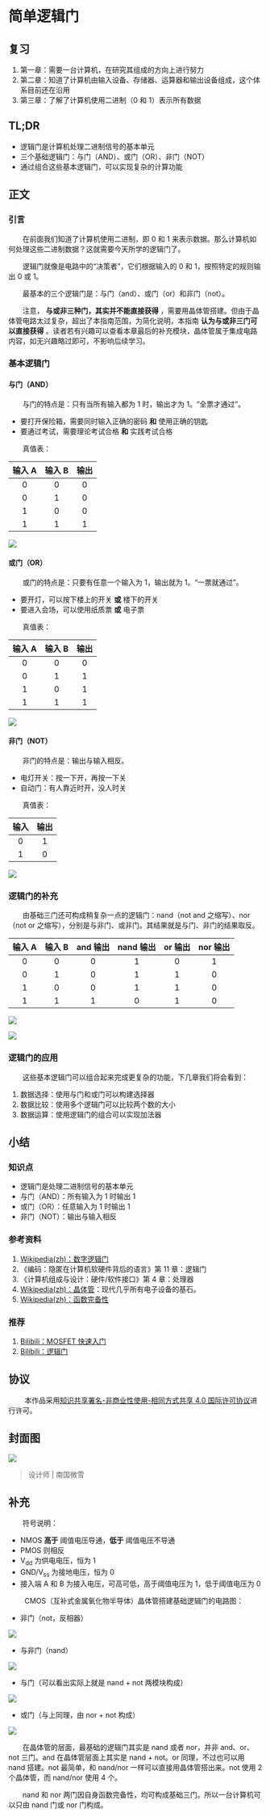 # 简单逻辑门

## 复习

1. 第一章：需要一台计算机，在研究其组成的方向上进行努力
2. 第二章：知道了计算机由输入设备、存储器、运算器和输出设备组成，这个体系目前还在沿用
3. 第三章：了解了计算机使用二进制（0 和 1）表示所有数据

## TL;DR

- 逻辑门是计算机处理二进制信号的基本单元
- 三个基础逻辑门：与门（AND）、或门（OR）、非门（NOT）
- 通过组合这些基本逻辑门，可以实现复杂的计算功能

## 正文

### 引言

　　在前面我们知道了计算机使用二进制，即 0 和 1 来表示数据。那么计算机如何处理这些二进制数据？这就需要今天所学的逻辑门了。

　　逻辑门就像是电路中的“决策者”，它们根据输入的 0 和 1，按照特定的规则输出 0 或 1。

　　最基本的三个逻辑门是：与门（and）、或门（or）和非门（not）。

　　注意， **与或非三种门，其实并不能直接获得** ，需要用晶体管搭建。但由于晶体管电路太过复杂，超出了本指南范围，为简化说明，本指南 **认为与或非三门可以直接获得** 。读者若有兴趣可以查看本章最后的补充模块，晶体管属于集成电路内容，如无兴趣略过即可，不影响后续学习。

### 基本逻辑门

#### 与门（AND）

　　与门的特点是：只有当所有输入都为 1 时，输出才为 1。“全票才通过”。

- 要打开保险箱，需要同时输入正确的密码 **和** 使用正确的钥匙
- 要通过考试，需要理论考试合格 **和** 实践考试合格

　　真值表：

| 输入 A | 输入 B | 输出 |
|:-----:|:-----:|:----:|
|   0   |   0   |  0   |
|   0   |   1   |  0   |
|   1   |   0   |  0   |
|   1   |   1   |  1   |

![](https://raw.githubusercontent.com/TinySnow/GithubImageHosting/main/blog/computer-science-guide/content/and-gate.png)

#### 或门（OR）

　　或门的特点是：只要有任意一个输入为 1，输出就为 1。“一票就通过”。

- 要开灯，可以按下楼上的开关 **或** 楼下的开关
- 要进入会场，可以使用纸质票 **或** 电子票

　　真值表：

| 输入 A | 输入 B | 输出 |
|:-----:|:-----:|:----:|
|   0   |   0   |  0   |
|   0   |   1   |  1   |
|   1   |   0   |  1   |
|   1   |   1   |  1   |

![](https://raw.githubusercontent.com/TinySnow/GithubImageHosting/main/blog/computer-science-guide/content/or-gate.png)

#### 非门（NOT）

　　非门的特点是：输出与输入相反。

- 电灯开关：按一下开，再按一下关
- 自动门：有人靠近时开，没人时关

　　真值表：

| 输入 | 输出 |
|:----:|:----:|
|  0   |  1   |
|  1   |  0   |

![](https://raw.githubusercontent.com/TinySnow/GithubImageHosting/main/blog/computer-science-guide/content/not-gate.png)

### 逻辑门的补充

　　由基础三门还可构成稍复杂一点的逻辑门：nand（not and 之缩写）、nor（not or 之缩写），分别是与非门、或非门。其结果就是与门、非门的结果取反。

| 输入 A | 输入 B | and 输出 | nand 输出 | or 输出 | nor 输出 |
| :----: | :----: | :------: | :-------: | :-----: | :------: |
|   0    |   0    |    0     |     1     |    0    |    1     |
|   0    |   1    |    0     |     1     |    1    |    0     |
|   1    |   0    |    0     |     1     |    1    |    0     |
|   1    |   1    |    1     |     0     |    1    |    0     |

![](https://raw.githubusercontent.com/TinySnow/GithubImageHosting/main/blog/computer-science-guide/content/nand-gate.png)

![](https://raw.githubusercontent.com/TinySnow/GithubImageHosting/main/blog/computer-science-guide/content/nor-gate.png)

### 逻辑门的应用

　　这些基本逻辑门可以组合起来完成更复杂的功能，下几章我们将会看到：

1. 数据选择：使用与门和或门可以构建选择器
2. 数据比较：使用多个逻辑门可以比较两个数的大小
3. 数据运算：使用逻辑门的组合可以实现加法器

## 小结

### 知识点

- 逻辑门是处理二进制信号的基本单元
- 与门（AND）：所有输入为 1 时输出 1
- 或门（OR）：任意输入为 1 时输出 1
- 非门（NOT）：输出与输入相反

### 参考资料

1. [Wikipedia(zh)：数字逻辑门](https://zh.wikipedia.org/wiki/%E9%82%8F%E8%BC%AF%E9%96%98)
2. 《编码：隐匿在计算机软硬件背后的语言》第 11 章：逻辑门
3. 《计算机组成与设计：硬件/软件接口》第 4 章：处理器
4. [Wikipedia(zh)：晶体管](https://zh.wikipedia.org/wiki/晶体管)：现代几乎所有电子设备的基石。
5. [Wikipedia(zh)：函数完备性](https://zh.wikipedia.org/zh-hans/完备性)

### 推荐

1. [Bilibili：MOSFET 快速入门](https://www.bilibili.com/video/BV1nL411x7jH/)
2. [Bilibili：逻辑门](https://www.bilibili.com/video/BV18M4y137Cr/)

## 协议

　　 本作品采用[知识共享署名-非商业性使用-相同方式共享 4.0 国际许可协议](https://creativecommons.org/licenses/by-nc-sa/4.0/deed.zh)进行许可。

## 封面图

![](https://raw.githubusercontent.com/TinySnow/GithubImageHosting/main/blog/computer-science-guide/cover/简单逻辑门.png)

> 设计师 | 南国微雪

## 补充

　　符号说明：

- NMOS **高于** 阈值电压导通，**低于** 阈值电压不导通
- PMOS 则相反
- V<sub>dd</sub> 为供电电压，恒为 1
- GND/V<sub>ss</sub> 为接地电压，恒为 0
- 接入端 A 和 B 为接入电压，可高可低，高于阈值电压为 1，低于阈值电压为 0

　　 CMOS（互补式金属氧化物半导体）晶体管搭建基础逻辑门的电路图：

- 非门（not，反相器）

![](https://raw.githubusercontent.com/TinySnow/GithubImageHosting/main/blog/computer-science-guide/content/cmos-inverter.png)

- 与非门（nand）

![](https://raw.githubusercontent.com/TinySnow/GithubImageHosting/main/blog/computer-science-guide/content/cmos-nand.png)

- 与门（可以看出实际上就是 nand + not 两模块构成）

![](https://raw.githubusercontent.com/TinySnow/GithubImageHosting/main/blog/computer-science-guide/content/cmos-add.png)

- 或门（与上同理，由 nor + not 构成）

![](https://raw.githubusercontent.com/TinySnow/GithubImageHosting/main/blog/computer-science-guide/content/cmos-or.png)

　　在晶体管的层面，最基础的逻辑门其实是 nand 或者 nor，并非 and、or、not 三门。and 在晶体管层面上其实是 nand + not。or 同理，不过也可以用 nand 搭建。not 最简单，和 nand/nor 一样可以直接用晶体管搭出来。not 使用 2 个晶体管，而 nand/nor 使用 4 个。

　　nand 和 nor 两门因自身函数完备性，均可构成基础三门。所以一台计算机可以只由 nand 门或 nor 门构成。